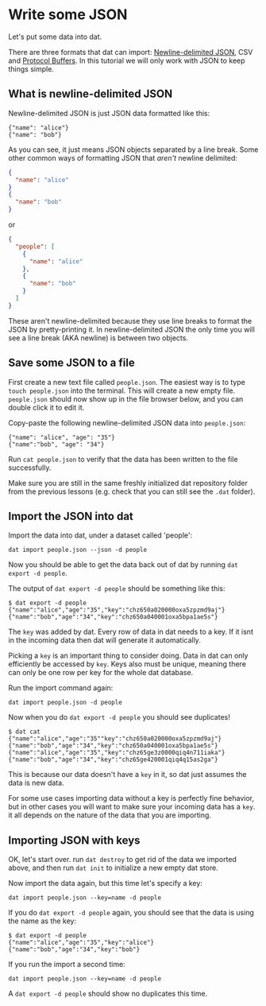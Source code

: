 # Write some JSON

Let's put some data into dat.

There are three formats that dat can import: <a href="http://ndjson.org/" target="_blank">Newline-delimited JSON</a>, CSV and <a href="https://developers.google.com/protocol-buffers/" target="_blank">Protocol Buffers</a>. In this tutorial we will only work with JSON to keep things simple.

## What is newline-delimited JSON

Newline-delimited JSON is just JSON data formatted like this:

```
{"name": "alice"}
{"name": "bob"}
```

As you can see, it just means JSON objects separated by a line break. Some other common ways of formatting JSON that *aren't* newline delimited:

```JSON
{
  "name": "alice"
}
{
  "name": "bob"
}
```

or 

```JSON
{
  "people": [
    {
      "name": "alice"
    },
    {
      "name": "bob"
    }
  ]
}
```

These aren't newline-delimited because they use line breaks to format the JSON by pretty-printing it. In newline-delimited JSON the only time you will see a line break (AKA newline) is between two objects.

## Save some JSON to a file

First create a new text file called `people.json`. The easiest way is to type `touch people.json` into the terminal. This will create a new empty file. `people.json` should now show up in the file browser below, and you can double click it to edit it.

Copy-paste the following newline-delimited JSON data into `people.json`:

```
{"name": "alice", "age": "35"}
{"name":"bob", "age": "34"}
```

Run `cat people.json` to verify that the data has been written to the file successfully.

Make sure you are still in the same freshly initialized dat repository folder from the previous lessons (e.g. check that you can still see the `.dat` folder).

## Import the JSON into dat

Import the data into dat, under a dataset called 'people':

```
dat import people.json --json -d people
```

Now you should be able to get the data back out of dat by running `dat export -d people`. 

The output of `dat export -d people` should be something like this:

```
$ dat export -d people
{"name":"alice","age":"35","key":"chz650a020000oxa5zpzmd9aj"}
{"name":"bob","age":"34","key":"chz650a040001oxa5bpa1ae5s"}
```

The `key` was added by dat. Every row of data in dat needs to a key. If it isnt in the incoming data then dat will generate it automatically. 

Picking a `key` is an important thing to consider doing. Data in dat can only efficiently be accessed by `key`. Keys also must be unique, meaning there can only be one row per key for the whole dat database.

Run the import command again:

```
dat import people.json -d people
```

Now when you do `dat export -d people` you should see duplicates!

```
$ dat cat
{"name":"alice","age":"35""key":"chz650a020000oxa5zpzmd9aj"}
{"name":"bob","age":"34","key":"chz650a040001oxa5bpa1ae5s"}
{"name":"alice","age":"35","key":"chz65ge3z0000qiq4n711iaka"}
{"name":"bob","age":"34","key":"chz65ge420001qiq4q15as2ga"}
```

This is because our data doesn't have a `key` in it, so dat just assumes the data is new data.

For some use cases importing data without a key is perfectly fine behavior, but in other cases you will want to make sure your incoming data has a `key`. it all depends on the nature of the data that you are importing.

## Importing JSON with keys

OK, let's start over. run `dat destroy` to get rid of the data we imported above, and then run `dat init` to initialize a new empty dat store.

Now import the data again, but this time let's specify a key:

```
dat import people.json --key=name -d people
```

If you do `dat export -d people` again, you should see that the data is using the name as the key:

```
$ dat export -d people
{"name":"alice","age":"35","key":"alice"}
{"name":"bob","age":"34","key":"bob"}
```

If you run the import a second time:

```
dat import people.json --key=name -d people
```

A `dat export -d people` should show no duplicates this time.
